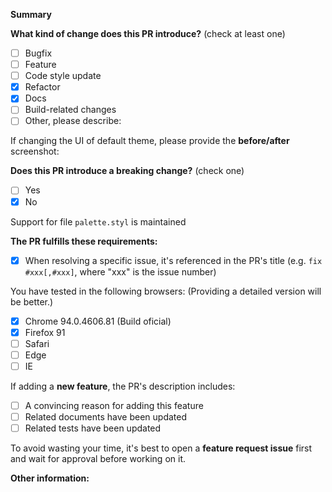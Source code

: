 <!-- Please don't delete this template -->

<!-- PULL REQUEST TEMPLATE -->
<!-- (Update "[ ]" to "[x]" to check a box) -->

**Summary**

**What kind of change does this PR introduce?** (check at least one)

- [ ] Bugfix
- [ ] Feature
- [ ] Code style update
- [x] Refactor
- [x] Docs
- [ ] Build-related changes
- [ ] Other, please describe:

If changing the UI of default theme, please provide the **before/after** screenshot:

**Does this PR introduce a breaking change?** (check one)

- [ ] Yes
- [x] No

Support for file `palette.styl` is maintained

**The PR fulfills these requirements:**

- [x] When resolving a specific issue, it's referenced in the PR's title (e.g. `fix #xxx[,#xxx]`, where "xxx" is the issue number)

You have tested in the following browsers: (Providing a detailed version will be better.)

- [x] Chrome 94.0.4606.81 (Build oficial)
- [x] Firefox 91
- [ ] Safari
- [ ] Edge
- [ ] IE

If adding a **new feature**, the PR's description includes:

- [ ] A convincing reason for adding this feature
- [ ] Related documents have been updated
- [ ] Related tests have been updated

To avoid wasting your time, it's best to open a **feature request issue** first and wait for approval before working on it.

**Other information:**

